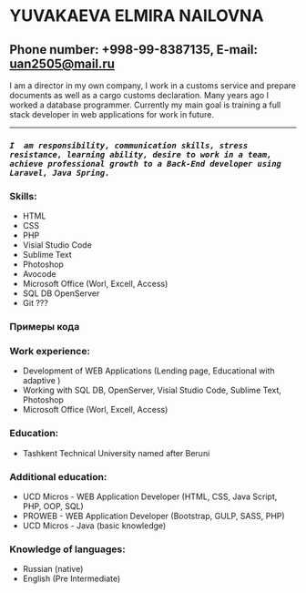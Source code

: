 
# YUVAKAEVA ELMIRA NAILOVNA
## Phone number:  +998-99-8387135, E-mail: uan2505@mail.ru

 I am a director in my own company, I work in a customs service and prepare documents as well as a cargo customs declaration. Many years ago I worked  a database programmer. Currently my main goal is training a full stack developer in web applications for work in future.
 <hr>
 
### __*`I  am responsibility, communication skills, stress resistance, learning ability, desire to work in a team, achieve professional growth to a Back-End developer using Laravel, Java Spring.`*__


### Skills: 
* HTML
* CSS
* PHP
* Visial Studio Code
* Sublime Text
* Photoshop 
* Avocode
* Microsoft Office (Worl, Excell, Access)
* SQL DB OpenServer
* Git ???

### Примеры кода
### Work experience:
* Development of WEB Applications (Lending page, Educational with adaptive )
* Working with SQL DB, OpenServer, Visial Studio Code, Sublime Text, Photoshop
* Microsoft Office (Worl, Excell, Access)

### Education:
* Tashkent Technical University named after Beruni 
### Additional education: 
* UCD Micros - WEB Application Developer (HTML, CSS, Java Script, PHP, OOP, SQL)
* PROWEB - WEB Application Developer (Bootstrap, GULP, SASS, PHP)
* UCD Micros - Java (basic knowledge)
### Knowledge of languages: 
* Russian (native)
* English (Pre Intermediate)
